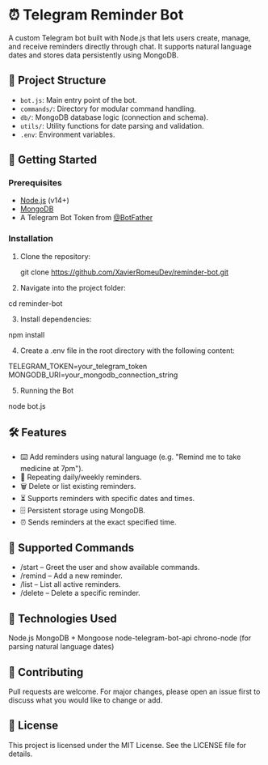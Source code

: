 # ⏰ Telegram Reminder Bot

A custom Telegram bot built with Node.js that lets users create, manage, and receive reminders directly through chat. It supports natural language dates and stores data persistently using MongoDB.

## 📁 Project Structure

- `bot.js`: Main entry point of the bot.
- `commands/`: Directory for modular command handling.
- `db/`: MongoDB database logic (connection and schema).
- `utils/`: Utility functions for date parsing and validation.
- `.env`: Environment variables.

## 🚀 Getting Started

### Prerequisites

- [Node.js](https://nodejs.org/) (v14+)
- [MongoDB](https://www.mongodb.com/)
- A Telegram Bot Token from [@BotFather](https://t.me/BotFather)

### Installation

1. Clone the repository:

   git clone https://github.com/XavierRomeuDev/reminder-bot.git

2. Navigate into the project folder:

  cd reminder-bot

3. Install dependencies:

  npm install

4. Create a .env file in the root directory with the following content:

  TELEGRAM_TOKEN=your_telegram_token
  MONGODB_URI=your_mongodb_connection_string

5. Running the Bot

  node bot.js

## 🛠️ Features

  - ⌨️ Add reminders using natural language (e.g. "Remind me to take medicine at 7pm").
  - 📅 Repeating daily/weekly reminders.
  - 🗑️ Delete or list existing reminders.
  - ⏳ Supports reminders with specific dates and times.
  - 🗄️ Persistent storage using MongoDB.
  - ⏰ Sends reminders at the exact specified time.

## 💬 Supported Commands
 
  - /start – Greet the user and show available commands.
  - /remind – Add a new reminder.
  - /list – List all active reminders.
  - /delete – Delete a specific reminder.

## 🧠 Technologies Used

  Node.js
  MongoDB + Mongoose
  node-telegram-bot-api
  chrono-node (for parsing natural language dates)

## 🤝 Contributing

  Pull requests are welcome. For major changes, please open an issue first to discuss what you would like to change or add.

## 📄 License
  This project is licensed under the MIT License. See the LICENSE file for details.
